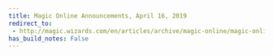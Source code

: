 ```yaml
---
title: Magic Online Announcements, April 16, 2019
redirect_to:
 - http://magic.wizards.com/en/articles/archive/magic-online/magic-online-announcements-april-16-2019
has_build_notes: False
---
```

